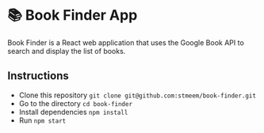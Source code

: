 # 📚️ Book Finder App
Book Finder is a React web application that uses the Google Book API to search and display the list of books.

## Instructions
+  Clone this repository `git clone git@github.com:stmeem/book-finder.git`
+  Go to the directory `cd book-finder`
+  Install dependencies `npm install`
+  Run `npm start`
